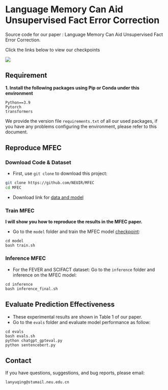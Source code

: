# Language Memory Can Aid Unsupervised Fact Error Correction
Source code for our paper : Language Memory Can Aid Unsupervised Fact Error Correction.

Click the links below to view our checkpoints

<a href='https://huggingface.co/yuqinglanok/MFEC/tree/main'><img src='https://img.shields.io/badge/huggingface-MFEC-blue'></a>

## Requirement
**1. Install the following packages using Pip or Conda under this environment**

```
Python==3.9
Pytorch
transformers
```
We provide the version file `requirements.txt` of all our used packages, if you have any problems configuring the environment, please refer to this document.

## Reproduce MFEC
### Download Code & Dataset
* First, use `git clone` to download this project:
```bash
git clone https://github.com/NEUIR/MFEC
cd MFEC
```
* Download link for [data and model](https://drive.google.com/file/d/1Mys4xFUOHEk4ocDt6GPlCwwVVk5b6Lbi/view?usp=sharing)

### Train MFEC
**I will show you how to reproduce the results in the MFEC paper.**

* Go to the ``model`` folder and train the MFEC model [checkpoint](https://huggingface.co/yuqinglanok/MFEC/tree/main/mfec):
```
cd model
bash train.sh
```
### Inference MFEC
* For the FEVER and SCIFACT dataset: Go to the ``inference`` folder and inference on the MFEC model:
```
cd inference
bash inference_final.sh
```

## Evaluate Prediction Effectiveness
* These experimental results are shown in Table 1 of our paper.
* Go to the ``evals`` folder and evaluate model performance as follow:
```
cd evals
bash evals.sh
python chatgpt_gpteval.py
python sentencebert.py
```

## Contact
If you have questions, suggestions, and bug reports, please email:
```
lanyuqing@stumail.neu.edu.cn     
```

